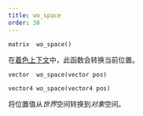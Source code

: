 ```yaml
---
title: wo_space
order: 38
---
```


`matrix  wo_space()`

在[着色上下文](../contexts/shading_contexts.html)中，此函数会转换当前位置。

`vector  wo_space(vector pos)`

`vector4 wo_space(vector4 pos)`

将位置值从*世界*空间转换到*对象*空间。